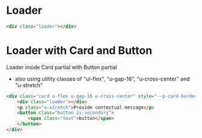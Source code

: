 # Loader

```html
<div class="loader"></div>
```

# Loader with Card and Button
Loader inside Card partial with Button partial
- also using utility classes of "ul-flex", "u-gap-16", "u-cross-center" and "u-stretch"
```html
<div class="card u-flex u-gap-16 u-cross-center" style="--p-card-border-radius:var(--border-radius-xsmall); --p-card-padding:1.5rem;">
    <div class="loader"></div>
    <p class="u-stretch">Provide contextual message</p>
    <button class="button is-secondary">
        <span class="text">button</span>
    </button>
</div>
```